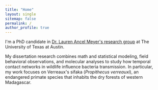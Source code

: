 ```yaml
---
title: "Home"
layout: single
sitemap: false
permalink: /
author_profile: true
---
```


I'm a PhD candidate in [Dr. Lauren Ancel Meyer's research group](http://www.bio.utexas.edu/research/meyers/) at The University of Texas at Austin.<br>

My dissertation research combines math and statistical modeling, field behavioral observations, and molecular analyses to study how temporal contact networks in wildlife influence bacteria transmission. In particular, my work focuses on Verreaux's sifaka (_Propithecus verreauxi_), an endangered primate species that inhabits the dry forests of western Madagascar. 